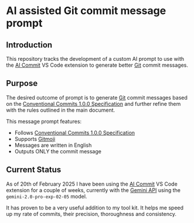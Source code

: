 # AI assisted Git commit message prompt

## Introduction

This repository tracks the development of a custom AI prompt to use with the [AI Commit](https://marketplace.visualstudio.com/items?itemName=Sitoi.ai-commit) VS Code extension to generate better [Git](https://git-scm.com) commit messages.

## Purpose

The desired outcome of prompt is to generate [Git](https://git-scm.com) commit messages based on the [Conventional Commits 1.0.0 Specification](https://www.conventionalcommits.org/en/v1.0.0/) and further refine them with the rules outlined in the main document.

This message prompt features:

- Follows [Conventional Commits 1.0.0 Specification](https://www.conventionalcommits.org/en/v1.0.0/)
- Supports [Gitmoji](https://github.com/carloscuesta/gitmoji)
- Messages are written in English
- Outputs ONLY the commit message

## Current Status

As of 20th of February 2025 I have been using the [AI Commit](https://marketplace.visualstudio.com/items?itemName=Sitoi.ai-commit) VS Code extension for a couple of weeks, currently with the [Gemini API](https://ai.google.dev) using the `gemini-2.0-pro-exp-02-05` model.

It has proven to be a very useful addition to my tool kit. It helps me speed up my rate of commits, their precision, thoroughness and consistency.
